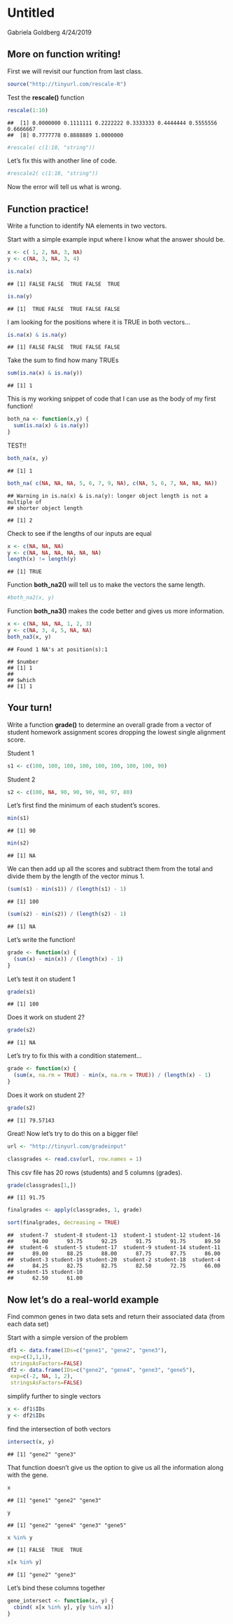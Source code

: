 Untitled
================
Gabriela Goldberg
4/24/2019

## More on function writing\!

First we will revisit our function from last class.

``` r
source("http://tinyurl.com/rescale-R")
```

Test the **rescale()**
    function

``` r
rescale(1:10)
```

    ##  [1] 0.0000000 0.1111111 0.2222222 0.3333333 0.4444444 0.5555556 0.6666667
    ##  [8] 0.7777778 0.8888889 1.0000000

``` r
#rescale( c(1:10, "string"))
```

Let’s fix this with another line of code.

``` r
#rescale2( c(1:10, "string"))
```

Now the error will tell us what is wrong.

## Function practice\!

Write a function to identify NA elements in two vectors.

Start with a simple example input where I know what the answer should
be.

``` r
x <- c( 1, 2, NA, 3, NA)
y <- c(NA, 3, NA, 3, 4)
```

``` r
is.na(x)
```

    ## [1] FALSE FALSE  TRUE FALSE  TRUE

``` r
is.na(y)
```

    ## [1]  TRUE FALSE  TRUE FALSE FALSE

I am looking for the positions where it is TRUE in both vectors…

``` r
is.na(x) & is.na(y)
```

    ## [1] FALSE FALSE  TRUE FALSE FALSE

Take the sum to find how many TRUEs

``` r
sum(is.na(x) & is.na(y))
```

    ## [1] 1

This is my working snippet of code that I can use as the body of my
first function\!

``` r
both_na <- function(x,y) {
  sum(is.na(x) & is.na(y))
}
```

TEST\!\!

``` r
both_na(x, y)
```

    ## [1] 1

``` r
both_na( c(NA, NA, NA, 5, 6, 7, 9, NA), c(NA, 5, 6, 7, NA, NA, NA))
```

    ## Warning in is.na(x) & is.na(y): longer object length is not a multiple of
    ## shorter object length

    ## [1] 2

Check to see if the lengths of our inputs are equal

``` r
x <- c(NA, NA, NA)
y <- c(NA, NA, NA, NA, NA, NA)
length(x) != length(y)
```

    ## [1] TRUE

Function **both\_na2()** will tell us to make the vectors the same
length.

``` r
#both_na2(x, y)
```

Function **both\_na3()** makes the code better and gives us more
information.

``` r
x <- c(NA, NA, NA, 1, 2, 3)
y <- c(NA, 3, 4, 5, NA, NA)
both_na3(x, y)
```

    ## Found 1 NA's at position(s):1

    ## $number
    ## [1] 1
    ## 
    ## $which
    ## [1] 1

## Your turn\!

Write a function **grade()** to determine an overall grade from a vector
of student homework assignment scores dropping the lowest single
alignment score.

Student 1

``` r
s1 <- c(100, 100, 100, 100, 100, 100, 100, 100, 90)
```

Student 2

``` r
s2 <- c(100, NA, 90, 90, 90, 90, 97, 80)
```

Let’s first find the minimum of each student’s scores.

``` r
min(s1)
```

    ## [1] 90

``` r
min(s2)
```

    ## [1] NA

We can then add up all the scores and subtract them from the total and
divide them by the length of the vector minus 1.

``` r
(sum(s1) - min(s1)) / (length(s1) - 1)
```

    ## [1] 100

``` r
(sum(s2) - min(s2)) / (length(s2) - 1)
```

    ## [1] NA

Let’s write the function\!

``` r
grade <- function(x) {
  (sum(x) - min(x)) / (length(x) - 1)
}
```

Let’s test it on student 1

``` r
grade(s1)
```

    ## [1] 100

Does it work on student 2?

``` r
grade(s2)
```

    ## [1] NA

Let’s try to fix this with a condition statement…

``` r
grade <- function(x) {
  (sum(x, na.rm = TRUE) - min(x, na.rm = TRUE)) / (length(x) - 1)
}
```

Does it work on student 2?

``` r
grade(s2)
```

    ## [1] 79.57143

Great\! Now let’s try to do this on a bigger file\!

``` r
url <- "http://tinyurl.com/gradeinput"
```

``` r
classgrades <- read.csv(url, row.names = 1)
```

This csv file has 20 rows (students) and 5 columns
    (grades).

``` r
grade(classgrades[1,])
```

    ## [1] 91.75

``` r
finalgrades <- apply(classgrades, 1, grade)
```

``` r
sort(finalgrades, decreasing = TRUE)
```

    ##  student-7  student-8 student-13  student-1 student-12 student-16 
    ##      94.00      93.75      92.25      91.75      91.75      89.50 
    ##  student-6  student-5 student-17  student-9 student-14 student-11 
    ##      89.00      88.25      88.00      87.75      87.75      86.00 
    ##  student-3 student-19 student-20  student-2 student-18  student-4 
    ##      84.25      82.75      82.75      82.50      72.75      66.00 
    ## student-15 student-10 
    ##      62.50      61.00

## Now let’s do a real-world example

Find common genes in two data sets and return their associated data
(from each data set)

Start with a simple version of the problem

``` r
df1 <- data.frame(IDs=c("gene1", "gene2", "gene3"),
 exp=c(2,1,1),
 stringsAsFactors=FALSE)
df2 <- data.frame(IDs=c("gene2", "gene4", "gene3", "gene5"),
 exp=c(-2, NA, 1, 2),
 stringsAsFactors=FALSE)
```

simplify further to single vectors

``` r
x <- df1$IDs
y <- df2$IDs
```

find the intersection of both vectors

``` r
intersect(x, y)
```

    ## [1] "gene2" "gene3"

That function doesn’t give us the option to give us all the information
along with the gene.

``` r
x
```

    ## [1] "gene1" "gene2" "gene3"

``` r
y
```

    ## [1] "gene2" "gene4" "gene3" "gene5"

``` r
x %in% y
```

    ## [1] FALSE  TRUE  TRUE

``` r
x[x %in% y]
```

    ## [1] "gene2" "gene3"

Let’s bind these columns together

``` r
gene_intersect <- function(x, y) {
  cbind( x[x %in% y], y[y %in% x])
}
```
